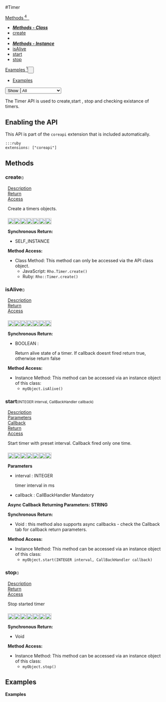 #Timer
<div class="btn-group"><a href="#Methods" class="btn"><i class="icon-cog"></i> Methods<sup>&nbsp;4</sub></a><a class="btn dropdown-toggle" data-toggle="dropdown" data-target="#" href="#Methods" >  <span class="caret"></span>&nbsp;</a><ul class="dropdown-menu" style="max-height: 500px;overflow: auto;"><li class="disabled"><a tabindex="-1" href="#"><b><i>Methods - Class</i></b></a><li><a href="#mcreateSTATIC" data-target="cMethodcreate" class="autouncollapse">create</a></li></li><li class="divider"></li><li class="disabled"><a tabindex="-1" href="#"><b><i>Methods - Instance</i></b></a><li><a href="#misAliveINSTANCE" data-target="cMethodisAlive" class="autouncollapse">isAlive</a></li><li><a href="#mstartINSTANCE" data-target="cMethodstart" class="autouncollapse">start</a></li><li><a href="#mstopINSTANCE" data-target="cMethodstop" class="autouncollapse">stop</a></li></li></ul></div><div class="btn-group"><a href="#Examples" class="btn"><i class="icon-edit"></i> Examples<sup>&nbsp;1</sup></a><button href="#" class="btn dropdown-toggle" data-toggle="dropdown">  <span class="caret"></span>&nbsp;</button><ul class="dropdown-menu" style="max-height: 500px;overflow: auto;"><li><a href="#e0" data-target="eExample0" class="autouncollapse">Examples</a></li></ul></div><div class="btn-group pull-right"><button class="btn dropdown-toggle" id="apiFilterBtn" data-toggle="dropdown" href="#" title="Filter Properties and Methods"><i class="icon-filter "></i>Show</button><select id="apiFilter" class="dropdown-menu apiFilter"><option value="all">All</option><option value="js">JavaScript</option><option value="ruby">Ruby</option><option value="android">Android</option><option value="ios">iOS</option><option value="wm">Windows Mobile</option><option value="wp8">Windows Phone 8</option><option value="w32">Windows Desktop</option><option value="msi">MSI Only</option></select></div><div  id="apibody" style="overflow:auto;padding-right: 5px;">
<p>The Timer API is used to create,start , stop and checking existance of timers.</p>
<h2>Enabling the API</h2>

<p>This API is part of the <code>coreapi</code> extension that is included automatically.</p>

<pre><code>:::ruby
extensions: ["coreapi"]
</code></pre>


<a name='Methods'></a>
<h2><i class='icon-cog'></i>Methods</h2>

<div class="accordion" id="accordion"><a name ='mcreateSTATIC'/><div class=' method  js ruby android ios wp8' id='mcreateSTATIC'><h3><strong  >create</strong><span style='font-size:.7em;font-weight:normal;'>()</span></h3><ul class="nav nav-tabs" style="padding-left:8px"><li class='active'><a href="#mcreateSTATIC1" data-toggle="tab">Description</a></li><li ><a href="#mcreateSTATIC4" data-toggle="tab">Return</a></li><li ><a href="#mcreateSTATIC6" data-toggle="tab">Access</a></li></ul><div class='tab-content' style='padding-left:8px' id='tc-createSTATIC'><div class="tab-pane fade active in" id="mcreateSTATIC1"><p>Create a timers objects.</p>
<p><div><p><img src="/img/js.png" style="width: 20px;padding-top: 8px" rel="tooltip" title="JavaScript"><img src="/img/ruby.png" style="width: 20px;padding-top: 8px" rel="tooltip" title="Ruby"><img src="/img/android.png" style="width: 20px;padding-top: 8px" rel="tooltip" title="Android"><img src="/img/ios.png" style="width: 20px;padding-top: 8px" rel="tooltip" title="iphone, ipod touch, ipad"><img src="/img/windowsmobile.png" style="height: 20px;padding-top: 8px" rel="tooltip" title="Windows Mobile, Windows CE, Windows Embedded"><img src="/img/wp8.png" style="width: 20px;padding-top: 8px" rel="tooltip" title="Windows Phone 8, Windows Embedded 8"><img src="/img/windows.jpg" style="width: 20px;padding-top: 8px" rel="tooltip" title="Windows Desktop"></p></div></p></div><div class="tab-pane fade" id="mcreateSTATIC2"></div><div class="tab-pane fade" id="mcreateSTATIC3"></div><div class="tab-pane fade" id="mcreateSTATIC4"><div><p><strong>Synchronous Return:</strong></p><ul><li>SELF_INSTANCE</li></ul></div></div><div class="tab-pane fade" id="mcreateSTATIC6"><div><p><strong>Method Access:</strong></p><ul><li><i class="icon-book"></i>Class Method: This method can only be accessed via the API class object. <ul><li>JavaScript: <code>Rho.Timer.create()</code> </li><li>Ruby: <code>Rho::Timer.create()</code></li></ul></li></ul></div></div></div>  </div><a name ='misAliveINSTANCE'/><div class=' method  js ruby android ios wp8' id='misAliveINSTANCE'><h3><strong  >isAlive</strong><span style='font-size:.7em;font-weight:normal;'>()</span></h3><ul class="nav nav-tabs" style="padding-left:8px"><li class='active'><a href="#misAliveINSTANCE1" data-toggle="tab">Description</a></li><li ><a href="#misAliveINSTANCE4" data-toggle="tab">Return</a></li><li ><a href="#misAliveINSTANCE6" data-toggle="tab">Access</a></li></ul><div class='tab-content' style='padding-left:8px' id='tc-isAliveINSTANCE'><div class="tab-pane fade active in" id="misAliveINSTANCE1"><p><div><p><img src="/img/js.png" style="width: 20px;padding-top: 8px" rel="tooltip" title="JavaScript"><img src="/img/ruby.png" style="width: 20px;padding-top: 8px" rel="tooltip" title="Ruby"><img src="/img/android.png" style="width: 20px;padding-top: 8px" rel="tooltip" title="Android"><img src="/img/ios.png" style="width: 20px;padding-top: 8px" rel="tooltip" title="iphone, ipod touch, ipad"><img src="/img/windowsmobile.png" style="height: 20px;padding-top: 8px" rel="tooltip" title="Windows Mobile, Windows CE, Windows Embedded"><img src="/img/wp8.png" style="width: 20px;padding-top: 8px" rel="tooltip" title="Windows Phone 8, Windows Embedded 8"><img src="/img/windows.jpg" style="width: 20px;padding-top: 8px" rel="tooltip" title="Windows Desktop"></p></div></p></div><div class="tab-pane fade" id="misAliveINSTANCE2"></div><div class="tab-pane fade" id="misAliveINSTANCE3"></div><div class="tab-pane fade" id="misAliveINSTANCE4"><div><p><strong>Synchronous Return:</strong></p><ul><li>BOOLEAN : <p>Return alive state of a timer. If callback doesnt fired return true, otherwise return false</p>
</li></ul></div></div><div class="tab-pane fade" id="misAliveINSTANCE6"><div><p><strong>Method Access:</strong></p><ul><li><i class="icon-file"></i>Instance Method: This method can be accessed via an instance object of this class: <ul><li><code>myObject.isAlive()</code></li></ul></li></ul></div></div></div>  </div><a name ='mstartINSTANCE'/><div class=' method  js ruby android ios wp8' id='mstartINSTANCE'><h3><strong  >start</strong><span style='font-size:.7em;font-weight:normal;'>(<span class="text-info">INTEGER</span> interval, <span class='text-info'>CallBackHandler</span> callback)</span></h3><ul class="nav nav-tabs" style="padding-left:8px"><li class='active'><a href="#mstartINSTANCE1" data-toggle="tab">Description</a></li><li ><a href="#mstartINSTANCE2" data-toggle="tab">Parameters</a></li><li ><a href="#mstartINSTANCE3" data-toggle="tab">Callback</a></li><li ><a href="#mstartINSTANCE4" data-toggle="tab">Return</a></li><li ><a href="#mstartINSTANCE6" data-toggle="tab">Access</a></li></ul><div class='tab-content' style='padding-left:8px' id='tc-startINSTANCE'><div class="tab-pane fade active in" id="mstartINSTANCE1"><p>Start timer with preset interval. Callback fired only one time.</p>
<p><div><p><img src="/img/js.png" style="width: 20px;padding-top: 8px" rel="tooltip" title="JavaScript"><img src="/img/ruby.png" style="width: 20px;padding-top: 8px" rel="tooltip" title="Ruby"><img src="/img/android.png" style="width: 20px;padding-top: 8px" rel="tooltip" title="Android"><img src="/img/ios.png" style="width: 20px;padding-top: 8px" rel="tooltip" title="iphone, ipod touch, ipad"><img src="/img/windowsmobile.png" style="height: 20px;padding-top: 8px" rel="tooltip" title="Windows Mobile, Windows CE, Windows Embedded"><img src="/img/wp8.png" style="width: 20px;padding-top: 8px" rel="tooltip" title="Windows Phone 8, Windows Embedded 8"><img src="/img/windows.jpg" style="width: 20px;padding-top: 8px" rel="tooltip" title="Windows Desktop"></p></div></p></div><div class="tab-pane fade" id="mstartINSTANCE2"><div><p><strong>Parameters</strong></p><ul><li>interval : <span class='text-info'>INTEGER</span><p><p>timer interval in ms</p>
 </p></li><li>callback : <span class='text-info'>CallBackHandler</span> <span class='label label-warning'>Mandatory</span> </li></ul></div></div><div class="tab-pane fade" id="mstartINSTANCE3"><div><p><strong>Async Callback Returning Parameters: <span class='text-info'>STRING</span></strong></p><ul></ul></div></div><div class="tab-pane fade" id="mstartINSTANCE4"><div><p><strong>Synchronous Return:</strong></p><ul><li>Void : this method also supports async callbacks - check the Callback tab for callback return parameters.</li></ul></div></div><div class="tab-pane fade" id="mstartINSTANCE6"><div><p><strong>Method Access:</strong></p><ul><li><i class="icon-file"></i>Instance Method: This method can be accessed via an instance object of this class: <ul><li><code>myObject.start(<span class="text-info">INTEGER</span> interval, <span class='text-info'>CallBackHandler</span> callback)</code></li></ul></li></ul></div></div></div>  </div><a name ='mstopINSTANCE'/><div class=' method  js ruby android ios wp8' id='mstopINSTANCE'><h3><strong  >stop</strong><span style='font-size:.7em;font-weight:normal;'>()</span></h3><ul class="nav nav-tabs" style="padding-left:8px"><li class='active'><a href="#mstopINSTANCE1" data-toggle="tab">Description</a></li><li ><a href="#mstopINSTANCE4" data-toggle="tab">Return</a></li><li ><a href="#mstopINSTANCE6" data-toggle="tab">Access</a></li></ul><div class='tab-content' style='padding-left:8px' id='tc-stopINSTANCE'><div class="tab-pane fade active in" id="mstopINSTANCE1"><p>Stop started timer</p>
<p><div><p><img src="/img/js.png" style="width: 20px;padding-top: 8px" rel="tooltip" title="JavaScript"><img src="/img/ruby.png" style="width: 20px;padding-top: 8px" rel="tooltip" title="Ruby"><img src="/img/android.png" style="width: 20px;padding-top: 8px" rel="tooltip" title="Android"><img src="/img/ios.png" style="width: 20px;padding-top: 8px" rel="tooltip" title="iphone, ipod touch, ipad"><img src="/img/windowsmobile.png" style="height: 20px;padding-top: 8px" rel="tooltip" title="Windows Mobile, Windows CE, Windows Embedded"><img src="/img/wp8.png" style="width: 20px;padding-top: 8px" rel="tooltip" title="Windows Phone 8, Windows Embedded 8"><img src="/img/windows.jpg" style="width: 20px;padding-top: 8px" rel="tooltip" title="Windows Desktop"></p></div></p></div><div class="tab-pane fade" id="mstopINSTANCE2"></div><div class="tab-pane fade" id="mstopINSTANCE3"></div><div class="tab-pane fade" id="mstopINSTANCE4"><div><p><strong>Synchronous Return:</strong></p><ul><li>Void</li></ul></div></div><div class="tab-pane fade" id="mstopINSTANCE6"><div><p><strong>Method Access:</strong></p><ul><li><i class="icon-file"></i>Instance Method: This method can be accessed via an instance object of this class: <ul><li><code>myObject.stop()</code></li></ul></li></ul></div></div></div>  </div></div>
<a name='Examples'></a>
<h2><i class='icon-edit'></i>Examples</h2>

<a name='e0'></a><div class=' example' id='e0'><div class="accordion-group"><div class="accordion-heading"><span class="accordion-toggle"   href="#cExample0"><strong>Examples</strong></div><div id="cExample0" class="accordion-body">  <div class="accordion-inner">
<ul class='nav nav-tabs' id='exI0-S0Tab'></ul><div class='tab-content'></div>  </div></div></div></div></div>